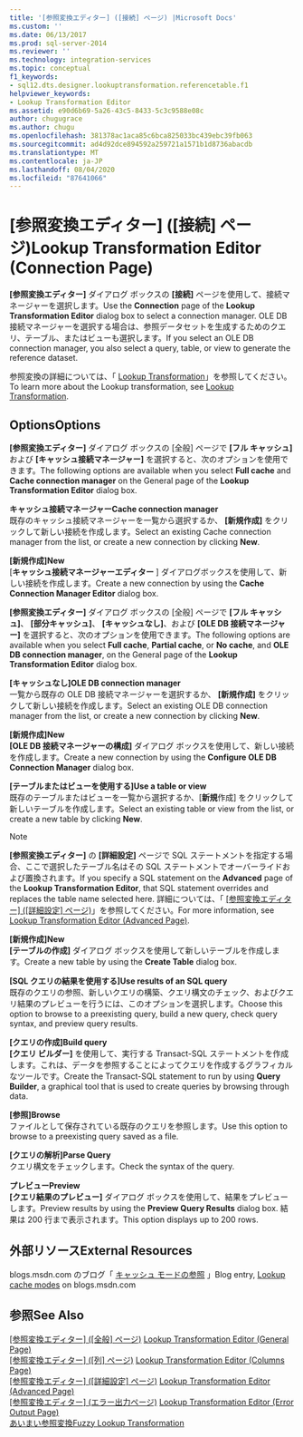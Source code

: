 ```yaml
---
title: '[参照変換エディター] ([接続] ページ) |Microsoft Docs'
ms.custom: ''
ms.date: 06/13/2017
ms.prod: sql-server-2014
ms.reviewer: ''
ms.technology: integration-services
ms.topic: conceptual
f1_keywords:
- sql12.dts.designer.lookuptransformation.referencetable.f1
helpviewer_keywords:
- Lookup Transformation Editor
ms.assetid: e90d6b69-5a26-43c5-8433-5c3c9588e08c
author: chugugrace
ms.author: chugu
ms.openlocfilehash: 381378ac1aca85c6bca825033bc439ebc39fb063
ms.sourcegitcommit: ad4d92dce894592a259721a1571b1d8736abacdb
ms.translationtype: MT
ms.contentlocale: ja-JP
ms.lasthandoff: 08/04/2020
ms.locfileid: "87641066"
---
```

# <a name="lookup-transformation-editor-connection-page"></a><span data-ttu-id="2ae3b-102">[参照変換エディター] ([接続] ページ)</span><span class="sxs-lookup"><span data-stu-id="2ae3b-102">Lookup Transformation Editor (Connection Page)</span></span>
  <span data-ttu-id="2ae3b-103">**[参照変換エディター]** ダイアログ ボックスの **[接続]** ページを使用して、接続マネージャーを選択します。</span><span class="sxs-lookup"><span data-stu-id="2ae3b-103">Use the **Connection** page of the **Lookup Transformation Editor** dialog box to select a connection manager.</span></span> <span data-ttu-id="2ae3b-104">OLE DB 接続マネージャーを選択する場合は、参照データセットを生成するためのクエリ、テーブル、またはビューも選択します。</span><span class="sxs-lookup"><span data-stu-id="2ae3b-104">If you select an OLE DB connection manager, you also select a query, table, or view to generate the reference dataset.</span></span>  
  
 <span data-ttu-id="2ae3b-105">参照変換の詳細については、「 [Lookup Transformation](data-flow/transformations/lookup-transformation.md)」を参照してください。</span><span class="sxs-lookup"><span data-stu-id="2ae3b-105">To learn more about the Lookup transformation, see [Lookup Transformation](data-flow/transformations/lookup-transformation.md).</span></span>  
  
## <a name="options"></a><span data-ttu-id="2ae3b-106">Options</span><span class="sxs-lookup"><span data-stu-id="2ae3b-106">Options</span></span>  
 <span data-ttu-id="2ae3b-107">**[参照変換エディター]** ダイアログ ボックスの [全般] ページで **[フル キャッシュ]** および **[キャッシュ接続マネージャー]** を選択すると、次のオプションを使用できます。</span><span class="sxs-lookup"><span data-stu-id="2ae3b-107">The following options are available when you select **Full cache** and **Cache connection manager** on the General page of the **Lookup Transformation Editor** dialog box.</span></span>  
  
 <span data-ttu-id="2ae3b-108">**キャッシュ接続マネージャー**</span><span class="sxs-lookup"><span data-stu-id="2ae3b-108">**Cache connection manager**</span></span>  
 <span data-ttu-id="2ae3b-109">既存のキャッシュ接続マネージャーを一覧から選択するか、 **[新規作成]** をクリックして新しい接続を作成します。</span><span class="sxs-lookup"><span data-stu-id="2ae3b-109">Select an existing Cache connection manager from the list, or create a new connection by clicking **New**.</span></span>  
  
 <span data-ttu-id="2ae3b-110">**[新規作成]**</span><span class="sxs-lookup"><span data-stu-id="2ae3b-110">**New**</span></span>  
 <span data-ttu-id="2ae3b-111">[**キャッシュ接続マネージャーエディター** ] ダイアログボックスを使用して、新しい接続を作成します。</span><span class="sxs-lookup"><span data-stu-id="2ae3b-111">Create a new connection by using the **Cache Connection Manager Editor** dialog box.</span></span>  
  
 <span data-ttu-id="2ae3b-112">**[参照変換エディター]** ダイアログ ボックスの [全般] ページで **[フル キャッシュ]**、 **[部分キャッシュ]**、 **[キャッシュなし]**、および **[OLE DB 接続マネージャー]** を選択すると、次のオプションを使用できます。</span><span class="sxs-lookup"><span data-stu-id="2ae3b-112">The following options are available when you select **Full cache**, **Partial cache**, or **No cache**, and **OLE DB connection manager**, on the General page of the **Lookup Transformation Editor** dialog box.</span></span>  
  
 <span data-ttu-id="2ae3b-113">**[キャッシュなし]**</span><span class="sxs-lookup"><span data-stu-id="2ae3b-113">**OLE DB connection manager**</span></span>  
 <span data-ttu-id="2ae3b-114">一覧から既存の OLE DB 接続マネージャーを選択するか、 **[新規作成]** をクリックして新しい接続を作成します。</span><span class="sxs-lookup"><span data-stu-id="2ae3b-114">Select an existing OLE DB connection manager from the list, or create a new connection by clicking **New**.</span></span>  
  
 <span data-ttu-id="2ae3b-115">**[新規作成]**</span><span class="sxs-lookup"><span data-stu-id="2ae3b-115">**New**</span></span>  
 <span data-ttu-id="2ae3b-116">**[OLE DB 接続マネージャーの構成]** ダイアログ ボックスを使用して、新しい接続を作成します。</span><span class="sxs-lookup"><span data-stu-id="2ae3b-116">Create a new connection by using the **Configure OLE DB Connection Manager** dialog box.</span></span>  
  
 <span data-ttu-id="2ae3b-117">**[テーブルまたはビューを使用する]**</span><span class="sxs-lookup"><span data-stu-id="2ae3b-117">**Use a table or view**</span></span>  
 <span data-ttu-id="2ae3b-118">既存のテーブルまたはビューを一覧から選択するか、[**新規**作成] をクリックして新しいテーブルを作成します。</span><span class="sxs-lookup"><span data-stu-id="2ae3b-118">Select an existing table or view from the list, or create a new table by clicking **New**.</span></span>  
  
> [!NOTE]  
>  <span data-ttu-id="2ae3b-119">**[参照変換エディター]** の **[詳細設定]** ページで SQL ステートメントを指定する場合、ここで選択したテーブル名はその SQL ステートメントでオーバーライドおよび置換されます。</span><span class="sxs-lookup"><span data-stu-id="2ae3b-119">If you specify a SQL statement on the **Advanced** page of the **Lookup Transformation Editor**, that SQL statement overrides and replaces the table name selected here.</span></span> <span data-ttu-id="2ae3b-120">詳細については、「 [[参照変換エディター] &#40;[詳細設定] ページ&#41;](../../2014/integration-services/lookup-transformation-editor-advanced-page.md)」を参照してください。</span><span class="sxs-lookup"><span data-stu-id="2ae3b-120">For more information, see [Lookup Transformation Editor &#40;Advanced Page&#41;](../../2014/integration-services/lookup-transformation-editor-advanced-page.md).</span></span>  
  
 <span data-ttu-id="2ae3b-121">**[新規作成]**</span><span class="sxs-lookup"><span data-stu-id="2ae3b-121">**New**</span></span>  
 <span data-ttu-id="2ae3b-122">**[テーブルの作成]** ダイアログ ボックスを使用して新しいテーブルを作成します。</span><span class="sxs-lookup"><span data-stu-id="2ae3b-122">Create a new table by using the **Create Table** dialog box.</span></span>  
  
 <span data-ttu-id="2ae3b-123">**[SQL クエリの結果を使用する]**</span><span class="sxs-lookup"><span data-stu-id="2ae3b-123">**Use results of an SQL query**</span></span>  
 <span data-ttu-id="2ae3b-124">既存のクエリの参照、新しいクエリの構築、クエリ構文のチェック、およびクエリ結果のプレビューを行うには、このオプションを選択します。</span><span class="sxs-lookup"><span data-stu-id="2ae3b-124">Choose this option to browse to a preexisting query, build a new query, check query syntax, and preview query results.</span></span>  
  
 <span data-ttu-id="2ae3b-125">**[クエリの作成]**</span><span class="sxs-lookup"><span data-stu-id="2ae3b-125">**Build query**</span></span>  
 <span data-ttu-id="2ae3b-126">**[クエリ ビルダー]** を使用して、実行する Transact-SQL ステートメントを作成します。これは、データを参照することによってクエリを作成するグラフィカルなツールです。</span><span class="sxs-lookup"><span data-stu-id="2ae3b-126">Create the Transact-SQL statement to run by using **Query Builder**, a graphical tool that is used to create queries by browsing through data.</span></span>  
  
 <span data-ttu-id="2ae3b-127">**[参照]**</span><span class="sxs-lookup"><span data-stu-id="2ae3b-127">**Browse**</span></span>  
 <span data-ttu-id="2ae3b-128">ファイルとして保存されている既存のクエリを参照します。</span><span class="sxs-lookup"><span data-stu-id="2ae3b-128">Use this option to browse to a preexisting query saved as a file.</span></span>  
  
 <span data-ttu-id="2ae3b-129">**[クエリの解析]**</span><span class="sxs-lookup"><span data-stu-id="2ae3b-129">**Parse Query**</span></span>  
 <span data-ttu-id="2ae3b-130">クエリ構文をチェックします。</span><span class="sxs-lookup"><span data-stu-id="2ae3b-130">Check the syntax of the query.</span></span>  
  
 <span data-ttu-id="2ae3b-131">**プレビュー**</span><span class="sxs-lookup"><span data-stu-id="2ae3b-131">**Preview**</span></span>  
 <span data-ttu-id="2ae3b-132">**[クエリ結果のプレビュー]** ダイアログ ボックスを使用して、結果をプレビューします。</span><span class="sxs-lookup"><span data-stu-id="2ae3b-132">Preview results by using the **Preview Query Results** dialog box.</span></span> <span data-ttu-id="2ae3b-133">結果は 200 行まで表示されます。</span><span class="sxs-lookup"><span data-stu-id="2ae3b-133">This option displays up to 200 rows.</span></span>  
  
## <a name="external-resources"></a><span data-ttu-id="2ae3b-134">外部リソース</span><span class="sxs-lookup"><span data-stu-id="2ae3b-134">External Resources</span></span>  
 <span data-ttu-id="2ae3b-135">blogs.msdn.com のブログ「 [キャッシュ モードの参照](https://go.microsoft.com/fwlink/?LinkId=219518) 」</span><span class="sxs-lookup"><span data-stu-id="2ae3b-135">Blog entry, [Lookup cache modes](https://go.microsoft.com/fwlink/?LinkId=219518) on blogs.msdn.com</span></span>  
  
## <a name="see-also"></a><span data-ttu-id="2ae3b-136">参照</span><span class="sxs-lookup"><span data-stu-id="2ae3b-136">See Also</span></span>  
 <span data-ttu-id="2ae3b-137">[[参照変換エディター] &#40;[全般] ページ&#41;](general-page-of-integration-services-designers-options.md) </span><span class="sxs-lookup"><span data-stu-id="2ae3b-137">[Lookup Transformation Editor &#40;General Page&#41;](general-page-of-integration-services-designers-options.md) </span></span>  
 <span data-ttu-id="2ae3b-138">[[参照変換エディター] &#40;[列] ページ&#41;](../../2014/integration-services/lookup-transformation-editor-columns-page.md) </span><span class="sxs-lookup"><span data-stu-id="2ae3b-138">[Lookup Transformation Editor &#40;Columns Page&#41;](../../2014/integration-services/lookup-transformation-editor-columns-page.md) </span></span>  
 <span data-ttu-id="2ae3b-139">[[参照変換エディター] &#40;[詳細設定] ページ&#41;](../../2014/integration-services/lookup-transformation-editor-advanced-page.md) </span><span class="sxs-lookup"><span data-stu-id="2ae3b-139">[Lookup Transformation Editor &#40;Advanced Page&#41;](../../2014/integration-services/lookup-transformation-editor-advanced-page.md) </span></span>  
 <span data-ttu-id="2ae3b-140">[[参照変換エディター] &#40;エラー出力ページ&#41;](../../2014/integration-services/lookup-transformation-editor-error-output-page.md) </span><span class="sxs-lookup"><span data-stu-id="2ae3b-140">[Lookup Transformation Editor &#40;Error Output Page&#41;](../../2014/integration-services/lookup-transformation-editor-error-output-page.md) </span></span>  
 [<span data-ttu-id="2ae3b-141">あいまい参照変換</span><span class="sxs-lookup"><span data-stu-id="2ae3b-141">Fuzzy Lookup Transformation</span></span>](data-flow/transformations/fuzzy-lookup-transformation.md)  
  
  
